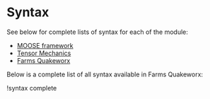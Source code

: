 # Syntax

See below for complete lists of syntax for each of the module:

- [MOOSE framework](syntax/framework.md)
- [Tensor Mechanics](syntax/tensor_mechanics.md)
- [Farms Quakeworx](syntax/farmsquakeworx.md)

Below is a complete list of all syntax available in Farms Quakeworx:

!syntax complete
